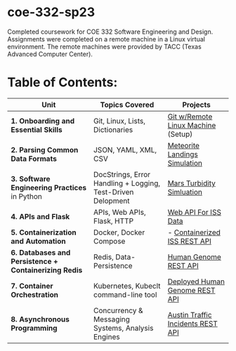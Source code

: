 # coe-332-sp23
  Completed coursework for COE 332 Software Engineering and Design. Assignments were completed on a remote machine in a Linux virtual environment. The remote machines were provided by TACC (Texas Advanced Computer Center).

# Table of Contents:

| Unit            | Topics Covered   |     Projects     |
|------------------|------------------|-----------------|
| **1. Onboarding and Essential Skills** | Git, Linux, Lists, Dictionaries | [Git w/Remote Linux Machine](./homework01) (Setup)
| **2. Parsing Common Data Formats**    | JSON, YAML, XML, CSV | [Meteorite Landings Simulation](./homework02/) |
| **3. Software Engineering Practices** in Python | DocStrings, Error Handling + Logging, Test-Driven Delopment | [Mars Turbidity Simluation ](./homework03) |
| **4. APIs and Flask**    | APIs, Web APIs, Flask, HTTP |  [Web API For ISS Data](./homework04)   |
| **5. Containerization and Automation**|  Docker, Docker Compose | - [Containerized ISS REST API](https://github.com/Kelach/International-Space-Station-API) |
| **6. Databases and Persistence + Containerizing Redis** | Redis, Data-Persistence |  [Human Genome REST API](./homework06)         |
| **7. Container Orchestration**            | Kubernetes, Kubeclt command-line tool   |  [Deployed Human Genome REST API](./homework07)         |
| **8. Asynchronous Programming**           | Concurrency & Messaging Systems, Analysis Engines | [Austin Traffic Incidents REST API](https://github.com/Kelach/ATX-Traffic-Incidents-API) |

<!---
 | **9. Integration Testing + Continuous Integration** |  |  GitHub Actions |  [Austin Traffic Incidents REST API](https://github.com/Kelach/ATX-Traffic-Incidents-API) | 
 | **10. Special Topics????**                 | TBD    |  Scripts         |
